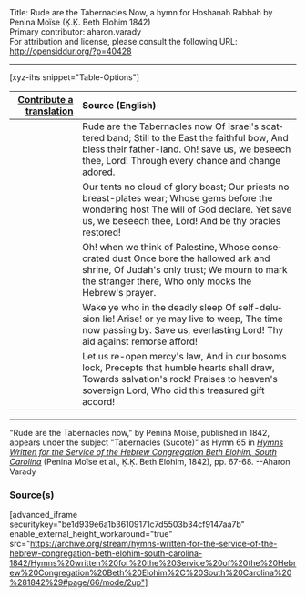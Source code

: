 <html>
<head></head>
<body>
Title: Rude are the Tabernacles Now, a hymn for Hoshanah Rabbah by Penina Moïse (Ḳ.Ḳ. Beth Elohim 1842)<br />
Primary contributor: aharon.varady<br />
For attribution and license, please consult the following URL: <a href="http://opensiddur.org/?p=40428">http://opensiddur.org/?p=40428</a>
<p />
<hr />

[xyz-ihs snippet="Table-Options"]<table style="margin-left: auto; margin-right: auto;" class="draggable">
<thead><tr><th id="x" style="text-align: right;"><a href="/contribute/upload">Contribute a translation</a></th><th style="text-align: left;">Source (English)</th></tr></thead>
<tbody>
<tr><td style="vertical-align:top;">
<div class="liturgy" lang="he" style="text-align: right;">

</div></td>

<td style="vertical-align:top;">
<div class="english" lang="en" style="text-align: left;">
Rude are the Tabernacles now 
Of Israel's scattered band; 
Still to the East the faithful bow, 
And bless their father-land. 
Oh! save us, we beseech thee, Lord! 
Through every chance and change adored. 
</div></td></tr>


<tr><td style="vertical-align:top;">
<div class="liturgy" lang="he" style="text-align: right;">

</div></td>

<td style="vertical-align:top;">
<div class="english" lang="en" style="text-align: left;">
Our tents no cloud of glory boast;
Our priests no breast-plates wear;
Whose gems before the wondering host
The will of God declare.
Yet save us, we beseech thee, Lord!
And be thy oracles restored!
</div></td></tr>


<tr><td style="vertical-align:top;">
<div class="liturgy" lang="he" style="text-align: right;">

</div></td>

<td style="vertical-align:top;">
<div class="english" lang="en" style="text-align: left;">
Oh! when we think of Palestine, 
Whose consecrated dust 
Once bore the hallowed ark and shrine, 
Of Judah's only trust; 
We mourn to mark the stranger there, 
Who only mocks the Hebrew's prayer. 
</div></td></tr>


<tr><td style="vertical-align:top;">
<div class="liturgy" lang="he" style="text-align: right;">

</div></td>

<td style="vertical-align:top;">
<div class="english" lang="en" style="text-align: left;">
Wake ye who in the deadly sleep 
Of self-delusion lie! 
Arise! or ye may live to weep, 
The time now passing by. 
Save us, everlasting Lord! 
Thy aid against remorse afford! 
</div></td></tr>


<tr><td style="vertical-align:top;">
<div class="liturgy" lang="he" style="text-align: right;">

</div></td>

<td style="vertical-align:top;">
<div class="english" lang="en" style="text-align: left;">
Let us re-open mercy's law, 
And in our bosoms lock, 
Precepts that humble hearts shall draw, 
Towards salvation's rock!
Praises to heaven's sovereign Lord, 
Who did this treasured gift accord!
</div></td></tr>
</tbody></table>

<hr />

"Rude are the Tabernacles now," by Penina Moïse, published in 1842, appears under the subject "Tabernacles (Sucote)" as Hymn 65 in <em><a href="/?p=39305">Hymns Written for the Service of the Hebrew Congregation Beth Elohim, South Carolina</a></em> (Penina Moïse et al., Ḳ.Ḳ. Beth Elohim, 1842), pp. 67-68. --Aharon Varady

<h3>Source(s)</h3>

[advanced_iframe securitykey="be1d939e6a1b36109171c7d5503b34cf9147aa7b" enable_external_height_workaround="true" src="https://archive.org/stream/hymns-written-for-the-service-of-the-hebrew-congregation-beth-elohim-south-carolina-1842/Hymns%20written%20for%20the%20Service%20of%20the%20Hebrew%20Congregation%20Beth%20Elohim%2C%20South%20Carolina%20%281842%29#page/66/mode/2up"]

&nbsp; 
</body>
</html>